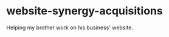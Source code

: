 website-synergy-acquisitions
============================

Helping my brother work on his business' website.
